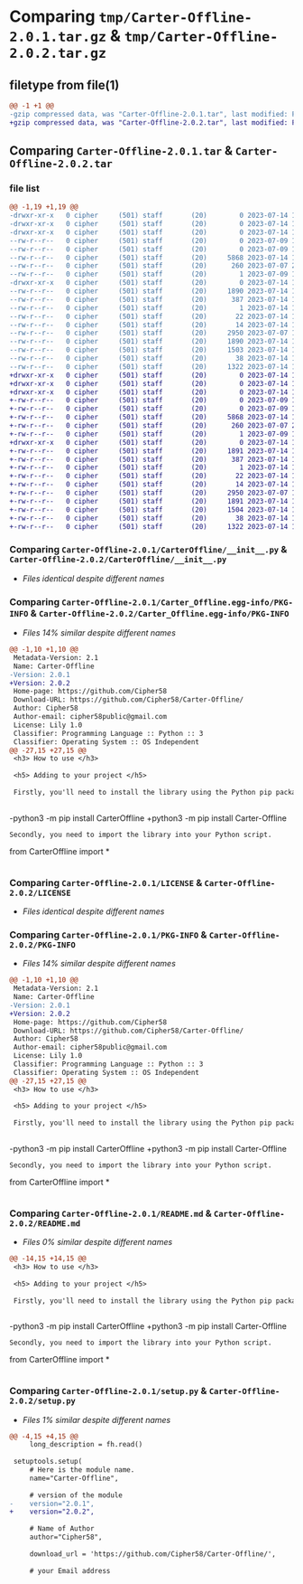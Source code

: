 # Comparing `tmp/Carter-Offline-2.0.1.tar.gz` & `tmp/Carter-Offline-2.0.2.tar.gz`

## filetype from file(1)

```diff
@@ -1 +1 @@
-gzip compressed data, was "Carter-Offline-2.0.1.tar", last modified: Fri Jul 14 15:30:13 2023, max compression
+gzip compressed data, was "Carter-Offline-2.0.2.tar", last modified: Fri Jul 14 15:35:56 2023, max compression
```

## Comparing `Carter-Offline-2.0.1.tar` & `Carter-Offline-2.0.2.tar`

### file list

```diff
@@ -1,19 +1,19 @@
-drwxr-xr-x   0 cipher     (501) staff       (20)        0 2023-07-14 15:30:13.015148 Carter-Offline-2.0.1/
-drwxr-xr-x   0 cipher     (501) staff       (20)        0 2023-07-14 15:30:13.011751 Carter-Offline-2.0.1/CarterOffline/
-drwxr-xr-x   0 cipher     (501) staff       (20)        0 2023-07-14 15:30:13.012129 Carter-Offline-2.0.1/CarterOffline/Carter-Offline-SubFolder/
--rw-r--r--   0 cipher     (501) staff       (20)        0 2023-07-09 16:07:05.000000 Carter-Offline-2.0.1/CarterOffline/Carter-Offline-SubFolder/JanexSub.py
--rw-r--r--   0 cipher     (501) staff       (20)        0 2023-07-09 16:20:34.000000 Carter-Offline-2.0.1/CarterOffline/Carter-Offline-SubFolder/__init__.py
--rw-r--r--   0 cipher     (501) staff       (20)     5868 2023-07-14 14:47:21.000000 Carter-Offline-2.0.1/CarterOffline/__init__.py
--rw-r--r--   0 cipher     (501) staff       (20)      260 2023-07-07 20:07:57.000000 Carter-Offline-2.0.1/CarterOffline/chat.py
--rw-r--r--   0 cipher     (501) staff       (20)        1 2023-07-09 19:53:02.000000 Carter-Offline-2.0.1/CarterOffline/main.py
-drwxr-xr-x   0 cipher     (501) staff       (20)        0 2023-07-14 15:30:13.014815 Carter-Offline-2.0.1/Carter_Offline.egg-info/
--rw-r--r--   0 cipher     (501) staff       (20)     1890 2023-07-14 15:30:12.000000 Carter-Offline-2.0.1/Carter_Offline.egg-info/PKG-INFO
--rw-r--r--   0 cipher     (501) staff       (20)      387 2023-07-14 15:30:12.000000 Carter-Offline-2.0.1/Carter_Offline.egg-info/SOURCES.txt
--rw-r--r--   0 cipher     (501) staff       (20)        1 2023-07-14 15:30:12.000000 Carter-Offline-2.0.1/Carter_Offline.egg-info/dependency_links.txt
--rw-r--r--   0 cipher     (501) staff       (20)       22 2023-07-14 15:30:12.000000 Carter-Offline-2.0.1/Carter_Offline.egg-info/requires.txt
--rw-r--r--   0 cipher     (501) staff       (20)       14 2023-07-14 15:30:12.000000 Carter-Offline-2.0.1/Carter_Offline.egg-info/top_level.txt
--rw-r--r--   0 cipher     (501) staff       (20)     2950 2023-07-07 12:33:15.000000 Carter-Offline-2.0.1/LICENSE
--rw-r--r--   0 cipher     (501) staff       (20)     1890 2023-07-14 15:30:13.015017 Carter-Offline-2.0.1/PKG-INFO
--rw-r--r--   0 cipher     (501) staff       (20)     1503 2023-07-14 15:28:28.000000 Carter-Offline-2.0.1/README.md
--rw-r--r--   0 cipher     (501) staff       (20)       38 2023-07-14 15:30:13.015183 Carter-Offline-2.0.1/setup.cfg
--rw-r--r--   0 cipher     (501) staff       (20)     1322 2023-07-14 15:29:45.000000 Carter-Offline-2.0.1/setup.py
+drwxr-xr-x   0 cipher     (501) staff       (20)        0 2023-07-14 15:35:56.280927 Carter-Offline-2.0.2/
+drwxr-xr-x   0 cipher     (501) staff       (20)        0 2023-07-14 15:35:56.275361 Carter-Offline-2.0.2/CarterOffline/
+drwxr-xr-x   0 cipher     (501) staff       (20)        0 2023-07-14 15:35:56.275747 Carter-Offline-2.0.2/CarterOffline/Carter-Offline-SubFolder/
+-rw-r--r--   0 cipher     (501) staff       (20)        0 2023-07-09 16:07:05.000000 Carter-Offline-2.0.2/CarterOffline/Carter-Offline-SubFolder/JanexSub.py
+-rw-r--r--   0 cipher     (501) staff       (20)        0 2023-07-09 16:20:34.000000 Carter-Offline-2.0.2/CarterOffline/Carter-Offline-SubFolder/__init__.py
+-rw-r--r--   0 cipher     (501) staff       (20)     5868 2023-07-14 14:47:21.000000 Carter-Offline-2.0.2/CarterOffline/__init__.py
+-rw-r--r--   0 cipher     (501) staff       (20)      260 2023-07-07 20:07:57.000000 Carter-Offline-2.0.2/CarterOffline/chat.py
+-rw-r--r--   0 cipher     (501) staff       (20)        1 2023-07-09 19:53:02.000000 Carter-Offline-2.0.2/CarterOffline/main.py
+drwxr-xr-x   0 cipher     (501) staff       (20)        0 2023-07-14 15:35:56.280629 Carter-Offline-2.0.2/Carter_Offline.egg-info/
+-rw-r--r--   0 cipher     (501) staff       (20)     1891 2023-07-14 15:35:56.000000 Carter-Offline-2.0.2/Carter_Offline.egg-info/PKG-INFO
+-rw-r--r--   0 cipher     (501) staff       (20)      387 2023-07-14 15:35:56.000000 Carter-Offline-2.0.2/Carter_Offline.egg-info/SOURCES.txt
+-rw-r--r--   0 cipher     (501) staff       (20)        1 2023-07-14 15:35:56.000000 Carter-Offline-2.0.2/Carter_Offline.egg-info/dependency_links.txt
+-rw-r--r--   0 cipher     (501) staff       (20)       22 2023-07-14 15:35:56.000000 Carter-Offline-2.0.2/Carter_Offline.egg-info/requires.txt
+-rw-r--r--   0 cipher     (501) staff       (20)       14 2023-07-14 15:35:56.000000 Carter-Offline-2.0.2/Carter_Offline.egg-info/top_level.txt
+-rw-r--r--   0 cipher     (501) staff       (20)     2950 2023-07-07 12:33:15.000000 Carter-Offline-2.0.2/LICENSE
+-rw-r--r--   0 cipher     (501) staff       (20)     1891 2023-07-14 15:35:56.280809 Carter-Offline-2.0.2/PKG-INFO
+-rw-r--r--   0 cipher     (501) staff       (20)     1504 2023-07-14 15:34:56.000000 Carter-Offline-2.0.2/README.md
+-rw-r--r--   0 cipher     (501) staff       (20)       38 2023-07-14 15:35:56.280958 Carter-Offline-2.0.2/setup.cfg
+-rw-r--r--   0 cipher     (501) staff       (20)     1322 2023-07-14 15:35:33.000000 Carter-Offline-2.0.2/setup.py
```

### Comparing `Carter-Offline-2.0.1/CarterOffline/__init__.py` & `Carter-Offline-2.0.2/CarterOffline/__init__.py`

 * *Files identical despite different names*

### Comparing `Carter-Offline-2.0.1/Carter_Offline.egg-info/PKG-INFO` & `Carter-Offline-2.0.2/Carter_Offline.egg-info/PKG-INFO`

 * *Files 14% similar despite different names*

```diff
@@ -1,10 +1,10 @@
 Metadata-Version: 2.1
 Name: Carter-Offline
-Version: 2.0.1
+Version: 2.0.2
 Home-page: https://github.com/Cipher58
 Download-URL: https://github.com/Cipher58/Carter-Offline/
 Author: Cipher58
 Author-email: cipher58public@gmail.com
 License: Lily 1.0
 Classifier: Programming Language :: Python :: 3
 Classifier: Operating System :: OS Independent
@@ -27,15 +27,15 @@
 <h3> How to use </h3>
 
 <h5> Adding to your project </h5>
 
 Firstly, you'll need to install the library using the Python pip package manager.
 
 ```
-python3 -m pip install CarterOffline
+python3 -m pip install Carter-Offline
 ```
 Secondly, you need to import the library into your Python script.
 
 ```
 from CarterOffline import *
 ```
```

### Comparing `Carter-Offline-2.0.1/LICENSE` & `Carter-Offline-2.0.2/LICENSE`

 * *Files identical despite different names*

### Comparing `Carter-Offline-2.0.1/PKG-INFO` & `Carter-Offline-2.0.2/PKG-INFO`

 * *Files 14% similar despite different names*

```diff
@@ -1,10 +1,10 @@
 Metadata-Version: 2.1
 Name: Carter-Offline
-Version: 2.0.1
+Version: 2.0.2
 Home-page: https://github.com/Cipher58
 Download-URL: https://github.com/Cipher58/Carter-Offline/
 Author: Cipher58
 Author-email: cipher58public@gmail.com
 License: Lily 1.0
 Classifier: Programming Language :: Python :: 3
 Classifier: Operating System :: OS Independent
@@ -27,15 +27,15 @@
 <h3> How to use </h3>
 
 <h5> Adding to your project </h5>
 
 Firstly, you'll need to install the library using the Python pip package manager.
 
 ```
-python3 -m pip install CarterOffline
+python3 -m pip install Carter-Offline
 ```
 Secondly, you need to import the library into your Python script.
 
 ```
 from CarterOffline import *
 ```
```

### Comparing `Carter-Offline-2.0.1/README.md` & `Carter-Offline-2.0.2/README.md`

 * *Files 0% similar despite different names*

```diff
@@ -14,15 +14,15 @@
 <h3> How to use </h3>
 
 <h5> Adding to your project </h5>
 
 Firstly, you'll need to install the library using the Python pip package manager.
 
 ```
-python3 -m pip install CarterOffline
+python3 -m pip install Carter-Offline
 ```
 Secondly, you need to import the library into your Python script.
 
 ```
 from CarterOffline import *
 ```
```

### Comparing `Carter-Offline-2.0.1/setup.py` & `Carter-Offline-2.0.2/setup.py`

 * *Files 1% similar despite different names*

```diff
@@ -4,15 +4,15 @@
     long_description = fh.read()
 
 setuptools.setup(
     # Here is the module name.
     name="Carter-Offline",
 
     # version of the module
-    version="2.0.1",
+    version="2.0.2",
 
     # Name of Author
     author="Cipher58",
 
     download_url = 'https://github.com/Cipher58/Carter-Offline/',
 
     # your Email address
```


